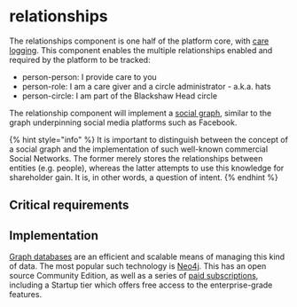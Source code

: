 # relationships

The relationships component is one half of the platform core, with [care logging](care-logging.md). This component enables the multiple relationships enabled and required by the platform to be tracked:

* person-person: I provide care to you
* person-role: I am a care giver and a circle administrator - a.k.a. hats
* person-circle: I am part of the Blackshaw Head circle

The relationship component will implement a [social graph](https://en.wikipedia.org/wiki/Social_graph), similar to the graph underpinning social media platforms such as Facebook.

{% hint style="info" %}
It is important to distinguish between the concept of a social graph and the implementation of such well-known commercial Social Networks. The former merely stores the relationships between entities \(e.g. people\), whereas the latter attempts to use this knowledge for shareholder gain. It is, in other words, a question of intent.
{% endhint %}

## ​C​ritical requirements

## ​Implementation

[Graph databases](https://en.wikipedia.org/wiki/Graph_database) are an efficient and scalable means of managing this kind of data. The most popular such technology is [Neo4j](https://neo4j.com/). This has an open source Community Edition, as well as a series of [paid subscriptions](https://neo4j.com/subscriptions), including a Startup tier which offers free access to the enterprise-grade features.

